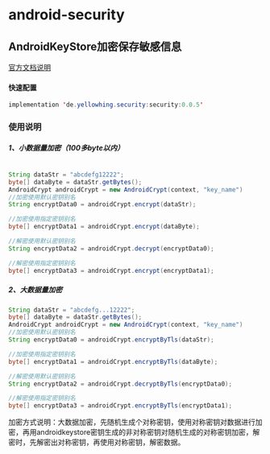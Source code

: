 # android-security

## AndroidKeyStore加密保存敏感信息
[官方文档说明](https://developer.android.com/training/articles/keystore)
#### 快速配置
```java
implementation 'de.yellowhing.security:security:0.0.5'
```

### 使用说明
##### 1、小数据量加密（100多byte以内）
```java

String dataStr = "abcdefg12222";
byte[] dataByte = dataStr.getBytes();
AndroidCrypt androidCrypt = new AndroidCrypt(context, "key_name")
//加密使用默认密钥别名
String encryptData0 = androidCrypt.encrypt(dataStr);

//加密使用指定密钥别名
byte[] encryptData1 = androidCrypt.encrypt(dataByte);

//解密使用默认密钥别名
String encryptData2 = androidCrypt.decrypt(encryptData0);

//解密使用指定密钥别名
byte[] encryptData3 = androidCrypt.encrypt(encryptData1);
```
##### 2、大数据量加密 
```java
String dataStr = "abcdefg...12222";
byte[] dataByte = dataStr.getBytes();
AndroidCrypt androidCrypt = new AndroidCrypt(context, "key_name")
//加密使用默认密钥别名
String encryptData0 = androidCrypt.encryptByTls(dataStr);

//加密使用指定密钥别名
byte[] encryptData1 = androidCrypt.encryptByTls(dataByte);

//解密使用默认密钥别名
String encryptData2 = androidCrypt.decryptByTls(encryptData0);

//解密使用指定密钥别名
byte[] encryptData3 = androidCrypt.encryptByTls(encryptData1);
```
<p>加密方式说明：大数据加密，先随机生成个对称密钥，使用对称密钥对数据进行加密，再用androidkeystore密钥生成的非对称密钥对随机生成的对称密钥加密，解密时，先解密出对称密钥，再使用对称密钥，解密数据。</p>
